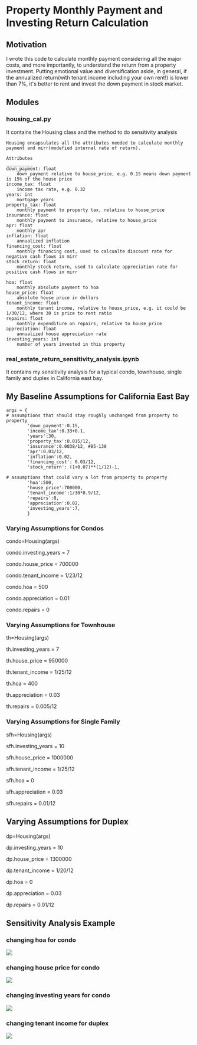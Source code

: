 # Property Monthly Payment and Investing Return Calculation

## Motivation
I wrote this code to calculate monthly payment considering all the major costs, and more importantly, to understand the return from a property investment. Putting emotional value and diversification aside, in general, if the annualized return(with tenant income including your own rent!) is lower than 7%, it's better to rent and invest the down payment in stock market.
## Modules
### housing_cal.py
It contains the Housing class and the method to do sensitivity analysis

    Housing encapsulates all the attributes needed to calculate monthly payment and mirr(modefied internal rate of return).

    Attributes
    __________
    down_payment: float
        down_payment relative to house_price, e.g. 0.15 means down payment is 15% of the house price
    income_tax: float
        income tax rate, e.g. 0.32
    years: int 
        mortgage years
    property_tax: float
        monthly payment to property tax, relative to house_price
    insurance: float
        monthly payment to insurance, relative to house_price
    apr: float
        monthly apr
    inflation: float
        annualized inflation
    financing_cost: float
        monthly financing cost, used to calcualte discount rate for negative cash flows in mirr
    stock_return: float
        monthly stock return, used to calculate appreciation rate for positive cash flows in mirr

    hoa: float
        monthly absolute payment to hoa
    house_price: float
        absolute house price in dollars
    tenant_income: float
        monthly tenant income, relative to house_price, e.g. it could be 1/30/12, where 30 is price to rent ratio
    repairs: float
        monthly expenditure on repairs, relative to house_price
    appreciation: float
        annualized house appreciation rate
    investing_years: int
        number of years invested in this property

### real_estate_return_sensitivity_analysis.ipynb
It contains my sensitivity analysis for a typical condo, townhouse, single family and duplex in California east bay.

## My Baseline Assumptions for California East Bay
```
args = {
# assumptions that should stay roughly unchanged from property to property
        'down_payment':0.15,
        'income_tax':0.33+0.1,
        'years':30,
        'property_tax':0.015/12,
        'insurance':0.0038/12, #85-130
        'apr':0.03/12,
        'inflation':0.02,
        'financing_cost': 0.03/12,
        'stock_return': (1+0.07)**(1/12)-1,

# assumptions that could vary a lot from property to property
        'hoa':500,
        'house_price':700000,
        'tenant_income':1/30*0.9/12,
        'repairs':0,
        'appreciation':0.02,
        'investing_years':7,
        }
```
### Varying Assumptions for Condos
condo=Housing(args)

condo.investing_years = 7

condo.house_price = 700000

condo.tenant_income = 1/23/12

condo.hoa = 500

condo.appreciation = 0.01

condo.repairs = 0 

### Varying Assumptions for Townhouse
th=Housing(args)

th.investing_years = 7

th.house_price = 950000

th.tenant_income = 1/25/12

th.hoa = 400

th.appreciation = 0.03

th.repairs = 0.005/12

### Varying Assumptions for Single Family
sfh=Housing(args)

sfh.investing_years = 10

sfh.house_price = 1000000

sfh.tenant_income = 1/25/12

sfh.hoa = 0

sfh.appreciation = 0.03

sfh.repairs = 0.01/12

## Varying Assumptions for Duplex
dp=Housing(args)

dp.investing_years = 10

dp.house_price = 1300000

dp.tenant_income = 1/20/12

dp.hoa = 0

dp.appreciation = 0.03

dp.repairs = 0.01/12

## Sensitivity Analysis Example
### changing hoa for condo
![](image/20211214191623.png)
### changing house price for condo
![](image/20211214191656.png)
### changing investing years for condo
![](image/20211214191725.png)
### changing tenant income for duplex
![](image/20211214191758.png)
